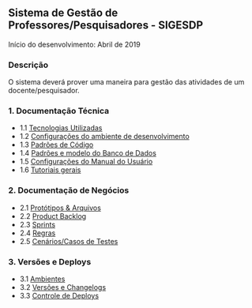 ## Sistema de Gestão de Professores/Pesquisadores - SIGESDP

Início do desenvolvimento: Abril de 2019

### Descrição

O sistema deverá prover uma maneira para gestão das atividades de um docente/pesquisador.

### 1. Documentação Técnica

- 1.1 [Tecnologias Utilizadas](https://github.com/HemersonGH/sigesdp/wiki/tecnologias)
- 1.2 [Configurações do ambiente de desenvolvimento]()
- 1.3 [Padrões de Código]()
- 1.4 [Padrões e modelo do Banco de Dados]()
- 1.5 [Configurações do Manual do Usuário]()
- 1.6 [Tutoriais gerais]()

### 2. Documentação de Negócios

- 2.1 [Protótipos & Arquivos]()
- 2.2 [Product Backlog]()
- 2.3 [Sprints]()
- 2.4 [Regras]()
- 2.5 [Cenários/Casos de Testes]()
 
### 3. Versões e Deploys

- 3.1 [Ambientes]()
- 3.2 [Versões e Changelogs]()
- 3.3 [Controle de Deploys]()




